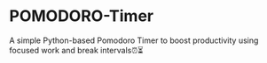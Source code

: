 # POMODORO-Timer
A simple Python-based Pomodoro Timer to boost productivity using focused work and break intervals⏰⏳
